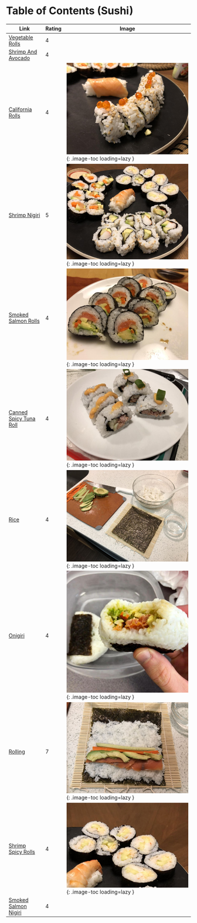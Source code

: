 # Table of Contents (Sushi)

| Link | Rating | Image |
| -- | -- | -- |
| [Vegetable Rolls](../vegetable_rolls) | 4 | <!-- TODO: Capture image --> |
| [Shrimp And Avocado](../shrimp_and_avocado) | 4 | <!-- TODO: Capture image --> |
| [California Rolls](../california_rolls) | 4 | ![california_rolls.jpeg](./california_rolls.jpeg){: .image-toc loading=lazy } |
| [Shrimp Nigiri](../shrimp_nigiri) | 5 | ![shrimp_nigiri.jpeg](./shrimp_nigiri.jpeg){: .image-toc loading=lazy } |
| [Smoked Salmon Rolls](../smoked_salmon_rolls) | 4 | ![smoked_salmon_rolls.jpg](./smoked_salmon_rolls.jpg){: .image-toc loading=lazy } |
| [Canned Spicy Tuna Roll](../canned_spicy_tuna_roll) | 4 | ![canned_spicy_tuna_roll.jpg](./canned_spicy_tuna_roll.jpg){: .image-toc loading=lazy } |
| [Rice](../_rice) | 4 | ![_rice.jpg](./_rice.jpg){: .image-toc loading=lazy } |
| [Onigiri](../onigiri) | 4 | ![onigiri.jpg](./onigiri.jpg){: .image-toc loading=lazy } |
| [Rolling](../_rolling) | 7 | ![_rolling.jpg](./_rolling.jpg){: .image-toc loading=lazy } |
| [Shrimp Spicy Rolls](../shrimp_spicy_rolls) | 4 | ![shrimp_spicy_rolls.jpeg](./shrimp_spicy_rolls.jpeg){: .image-toc loading=lazy } |
| [Smoked Salmon Nigiri](../smoked_salmon_nigiri) | 4 | <!-- TODO: Capture image --> |
